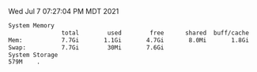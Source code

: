 Wed Jul  7 07:27:04 PM MDT 2021
```bash
System Memory
               total        used        free      shared  buff/cache   available
Mem:           7.7Gi       1.1Gi       4.7Gi       8.0Mi       1.8Gi       6.3Gi
Swap:          7.7Gi        30Mi       7.6Gi
System Storage
579M	.
```
